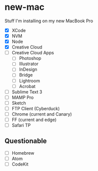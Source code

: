 # new-mac
Stuff I'm installing on my new MacBook Pro

* [X] XCode
* [X] NVM
* [X] Node
* [X] Creative Cloud
* [ ] Creative Cloud Apps
  * [ ] Photoshop
  * [ ] Illustrator
  * [ ] InDesign
  * [ ] Bridge
  * [ ] Lightroom
  * [ ] Acrobat
* [ ] Sublime Text 3
* [ ] MAMP Pro
* [ ] Sketch
* [ ] FTP Client (Cyberduck)
* [ ] Chrome (current and Canary)
* [ ] FF (current and edge)
* [ ] Safari TP

## Questionable

* [ ] Homebrew
* [ ] Atom
* [ ] CodeKit
